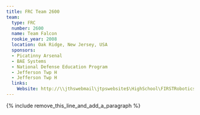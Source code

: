 ```yaml
---
title: FRC Team 2600
team:
  type: FRC
  number: 2600
  name: Team Falcon
  rookie_year: 2008
  location: Oak Ridge, New Jersey, USA
  sponsors:
  - Picatinny Arsenal
  - BAE Systems
  - National Defense Education Program
  - Jefferson Twp H
  - Jefferson Twp H
  links:
    Website: http://\\jthswebmail\jtpswebsite$\HighSchool\FIRSTRobotics
---
```


{% include remove_this_line_and_add_a_paragraph %}
